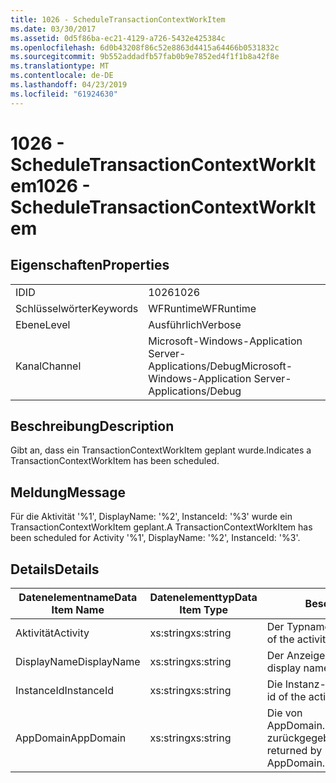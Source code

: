 ```yaml
---
title: 1026 - ScheduleTransactionContextWorkItem
ms.date: 03/30/2017
ms.assetid: 0d5f86ba-ec21-4129-a726-5432e425384c
ms.openlocfilehash: 6d0b43208f86c52e8863d4415a64466b0531832c
ms.sourcegitcommit: 9b552addadfb57fab0b9e7852ed4f1f1b8a42f8e
ms.translationtype: MT
ms.contentlocale: de-DE
ms.lasthandoff: 04/23/2019
ms.locfileid: "61924630"
---
```

# <a name="1026---scheduletransactioncontextworkitem"></a><span data-ttu-id="160c5-102">1026 - ScheduleTransactionContextWorkItem</span><span class="sxs-lookup"><span data-stu-id="160c5-102">1026 - ScheduleTransactionContextWorkItem</span></span>
## <a name="properties"></a><span data-ttu-id="160c5-103">Eigenschaften</span><span class="sxs-lookup"><span data-stu-id="160c5-103">Properties</span></span>  
  
|||  
|-|-|  
|<span data-ttu-id="160c5-104">ID</span><span class="sxs-lookup"><span data-stu-id="160c5-104">ID</span></span>|<span data-ttu-id="160c5-105">1026</span><span class="sxs-lookup"><span data-stu-id="160c5-105">1026</span></span>|  
|<span data-ttu-id="160c5-106">Schlüsselwörter</span><span class="sxs-lookup"><span data-stu-id="160c5-106">Keywords</span></span>|<span data-ttu-id="160c5-107">WFRuntime</span><span class="sxs-lookup"><span data-stu-id="160c5-107">WFRuntime</span></span>|  
|<span data-ttu-id="160c5-108">Ebene</span><span class="sxs-lookup"><span data-stu-id="160c5-108">Level</span></span>|<span data-ttu-id="160c5-109">Ausführlich</span><span class="sxs-lookup"><span data-stu-id="160c5-109">Verbose</span></span>|  
|<span data-ttu-id="160c5-110">Kanal</span><span class="sxs-lookup"><span data-stu-id="160c5-110">Channel</span></span>|<span data-ttu-id="160c5-111">Microsoft-Windows-Application Server-Applications/Debug</span><span class="sxs-lookup"><span data-stu-id="160c5-111">Microsoft-Windows-Application Server-Applications/Debug</span></span>|  
  
## <a name="description"></a><span data-ttu-id="160c5-112">Beschreibung</span><span class="sxs-lookup"><span data-stu-id="160c5-112">Description</span></span>  
 <span data-ttu-id="160c5-113">Gibt an, dass ein TransactionContextWorkItem geplant wurde.</span><span class="sxs-lookup"><span data-stu-id="160c5-113">Indicates a TransactionContextWorkItem has been scheduled.</span></span>  
  
## <a name="message"></a><span data-ttu-id="160c5-114">Meldung</span><span class="sxs-lookup"><span data-stu-id="160c5-114">Message</span></span>  
 <span data-ttu-id="160c5-115">Für die Aktivität '%1', DisplayName: '%2', InstanceId: '%3' wurde ein TransactionContextWorkItem geplant.</span><span class="sxs-lookup"><span data-stu-id="160c5-115">A TransactionContextWorkItem has been scheduled for Activity '%1', DisplayName: '%2', InstanceId: '%3'.</span></span>  
  
## <a name="details"></a><span data-ttu-id="160c5-116">Details</span><span class="sxs-lookup"><span data-stu-id="160c5-116">Details</span></span>  
  
|<span data-ttu-id="160c5-117">Datenelementname</span><span class="sxs-lookup"><span data-stu-id="160c5-117">Data Item Name</span></span>|<span data-ttu-id="160c5-118">Datenelementtyp</span><span class="sxs-lookup"><span data-stu-id="160c5-118">Data Item Type</span></span>|<span data-ttu-id="160c5-119">Beschreibung</span><span class="sxs-lookup"><span data-stu-id="160c5-119">Description</span></span>|  
|--------------------|--------------------|-----------------|  
|<span data-ttu-id="160c5-120">Aktivität</span><span class="sxs-lookup"><span data-stu-id="160c5-120">Activity</span></span>|<span data-ttu-id="160c5-121">xs:string</span><span class="sxs-lookup"><span data-stu-id="160c5-121">xs:string</span></span>|<span data-ttu-id="160c5-122">Der Typname der Aktivität.</span><span class="sxs-lookup"><span data-stu-id="160c5-122">The type name of the activity.</span></span>|  
|<span data-ttu-id="160c5-123">DisplayName</span><span class="sxs-lookup"><span data-stu-id="160c5-123">DisplayName</span></span>|<span data-ttu-id="160c5-124">xs:string</span><span class="sxs-lookup"><span data-stu-id="160c5-124">xs:string</span></span>|<span data-ttu-id="160c5-125">Der Anzeigename der Aktivität.</span><span class="sxs-lookup"><span data-stu-id="160c5-125">The display name of the activity.</span></span>|  
|<span data-ttu-id="160c5-126">InstanceId</span><span class="sxs-lookup"><span data-stu-id="160c5-126">InstanceId</span></span>|<span data-ttu-id="160c5-127">xs:string</span><span class="sxs-lookup"><span data-stu-id="160c5-127">xs:string</span></span>|<span data-ttu-id="160c5-128">Die Instanz-ID der Aktivität.</span><span class="sxs-lookup"><span data-stu-id="160c5-128">The instance id of the activity.</span></span>|  
|<span data-ttu-id="160c5-129">AppDomain</span><span class="sxs-lookup"><span data-stu-id="160c5-129">AppDomain</span></span>|<span data-ttu-id="160c5-130">xs:string</span><span class="sxs-lookup"><span data-stu-id="160c5-130">xs:string</span></span>|<span data-ttu-id="160c5-131">Die von AppDomain.CurrentDomain.FriendlyName zurückgegebene Zeichenfolge.</span><span class="sxs-lookup"><span data-stu-id="160c5-131">The string returned by AppDomain.CurrentDomain.FriendlyName.</span></span>|
